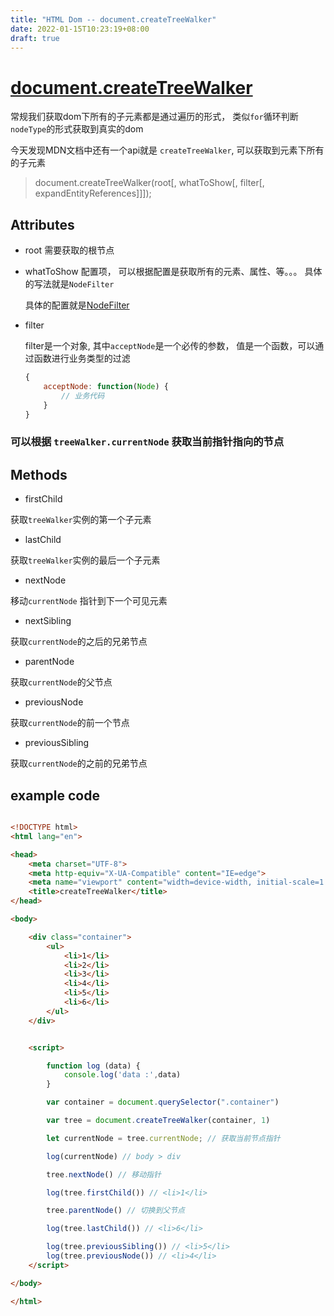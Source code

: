 ```yaml
---
title: "HTML Dom -- document.createTreeWalker"
date: 2022-01-15T10:23:19+08:00
draft: true
---
```


# [document.createTreeWalker](https://developer.mozilla.org/en-US/docs/Web/API/Document/createTreeWalker)

常规我们获取dom下所有的子元素都是通过遍历的形式， 类似`for`循环判断`nodeType`的形式获取到真实的dom

今天发现MDN文档中还有一个api就是 `createTreeWalker`, 可以获取到元素下所有的子元素


> document.createTreeWalker(root[, whatToShow[, filter[, expandEntityReferences]]]);


## Attributes

- root 需要获取的根节点

- whatToShow 配置项， 可以根据配置是获取所有的元素、属性、等。。。 具体的写法就是`NodeFilter`
 
    具体的配置就是[NodeFilter](https://www.w3.org/TR/DOM-Level-2-Traversal-Range/traversal.html#Traversal-NodeFilter)

- filter

    filter是一个对象, 其中`acceptNode`是一个必传的参数， 值是一个函数，可以通过函数进行业务类型的过滤

    ```js
    {
        acceptNode: function(Node) {
            // 业务代码
        }
    }
    ``` 


### 可以根据 `treeWalker.currentNode` 获取当前指针指向的节点

## Methods

- firstChild

获取`treeWalker`实例的第一个子元素

- lastChild

获取`treeWalker`实例的最后一个子元素

- nextNode

移动`currentNode` 指针到下一个可见元素

- nextSibling

获取`currentNode`的之后的兄弟节点

- parentNode

获取`currentNode`的父节点

- previousNode

获取`currentNode`的前一个节点

- previousSibling

获取`currentNode`的之前的兄弟节点





## example code


```html

<!DOCTYPE html>
<html lang="en">

<head>
    <meta charset="UTF-8">
    <meta http-equiv="X-UA-Compatible" content="IE=edge">
    <meta name="viewport" content="width=device-width, initial-scale=1.0">
    <title>createTreeWalker</title>
</head>

<body>

    <div class="container">
        <ul>
            <li>1</li>
            <li>2</li>
            <li>3</li>
            <li>4</li>
            <li>5</li>
            <li>6</li>
        </ul>
    </div>


    <script>

        function log (data) {
            console.log('data :',data)
        }

        var container = document.querySelector(".container")

        var tree = document.createTreeWalker(container, 1)

        let currentNode = tree.currentNode; // 获取当前节点指针

        log(currentNode) // body > div

        tree.nextNode() // 移动指针

        log(tree.firstChild()) // <li>1</li>

        tree.parentNode() // 切换到父节点

        log(tree.lastChild()) // <li>6</li>

        log(tree.previousSibling()) // <li>5</li>
        log(tree.previousNode()) // <li>4</li>
    </script>

</body>

</html>

```



